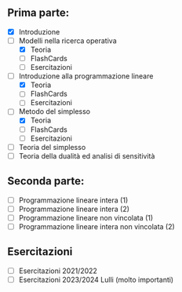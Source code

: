 ## Prima parte: 

- [x] Introduzione
- [ ] Modelli nella ricerca operativa 
	- [x] Teoria
	- [ ] FlashCards
	- [ ] Esercitazioni
- [ ] Introduzione alla programmazione lineare
	- [x] Teoria
	- [ ] FlashCards
	- [ ] Esercitazioni
- [ ] Metodo del simplesso
	- [x] Teoria
	- [ ] FlashCards
	- [ ] Esercitazioni
- [ ] Teoria del simplesso 
- [ ] Teoria della dualità ed analisi di sensitività 

## Seconda parte:

- [ ] Programmazione lineare intera (1) 
- [ ] Programmazione lineare intera (2) 
- [ ] Programmazione lineare non vincolata (1)
- [ ] Programmazione lineare intera non vincolata (2)

## Esercitazioni

- [ ] Esercitazioni 2021/2022
- [ ] Esercitazioni 2023/2024 Lulli (molto importanti)
